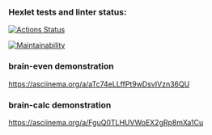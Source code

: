 ### Hexlet tests and linter status:
[![Actions Status](https://github.com/philheh/js-starter-project-44/workflows/hexlet-check/badge.svg)](https://github.com/philheh/js-starter-project-44/actions)

[![Maintainability](https://api.codeclimate.com/v1/badges/f1a32437930c59d608a6/maintainability)](https://codeclimate.com/github/philheh/js-starter-project-44/maintainability)

### brain-even demonstration 
https://asciinema.org/a/aTc74eLLffPt9wDsvIVzn36QU

### brain-calc demonstration
https://asciinema.org/a/FguQ0TLHUVWoEX2gRp8mXa1Cu